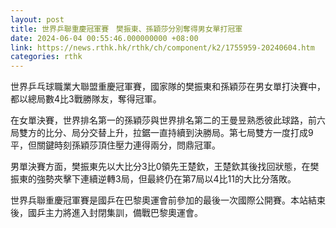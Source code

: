 ```yaml
---
layout: post
title: 世界乒聯重慶冠軍賽　樊振東、孫穎莎分別奪得男女單打冠軍
date: 2024-06-04 00:55:46.000000000 +08:00
link: https://news.rthk.hk/rthk/ch/component/k2/1755959-20240604.htm
categories: rthk
---
```


世界乒乓球職業大聯盟重慶冠軍賽，國家隊的樊振東和孫穎莎在男女單打決賽中，都以總局數4比3戰勝隊友，奪得冠軍。

在女單決賽，世界排名第一的孫穎莎與世界排名第二的王曼昱熟悉彼此球路，前六局雙方的比分、局分交替上升，拉鋸一直持續到決勝局。第七局雙方一度打成9平，但關鍵時刻孫穎莎頂住壓力連得兩分，問鼎冠軍。

男單決賽方面，樊振東先以大比分3比0領先王楚欽，王楚欽其後找回狀態，在樊振東的強勢夾擊下連續逆轉3局，但最終仍在第7局以4比11的大比分落敗。

世界兵聯重慶冠軍賽是國乒在巴黎奧運會前參加的最後一次國際公開賽。本站結束後，國乒主力將進入封閉集訓，備戰巴黎奧運會。
